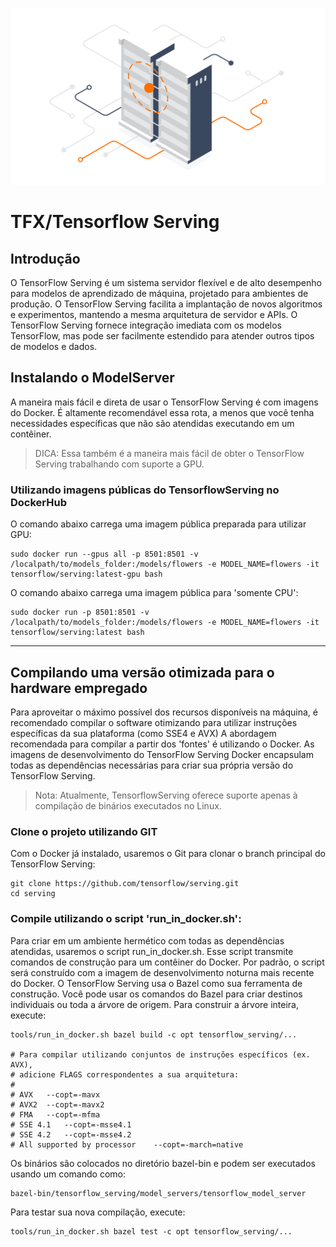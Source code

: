 ![IMG](images/tfx-hero.svg)
# TFX/Tensorflow Serving

## Introdução
O TensorFlow Serving é um sistema servidor flexível e de alto desempenho para modelos de aprendizado de máquina, 
projetado para ambientes de produção. O TensorFlow Serving facilita a implantação de novos algoritmos e experimentos, 
mantendo a mesma arquitetura de servidor e APIs. 
O TensorFlow Serving fornece integração imediata com os modelos TensorFlow, mas pode ser facilmente estendido 
para atender outros tipos de modelos e dados.

## Instalando o ModelServer

A maneira mais fácil e direta de usar o TensorFlow Serving é com imagens do Docker. É altamente recomendável essa rota, a menos que você tenha necessidades específicas que não são atendidas executando em um contêiner.

> DICA: Essa também é a maneira mais fácil de obter o TensorFlow Serving trabalhando com suporte a GPU.

### Utilizando imagens públicas do TensorflowServing no DockerHub

O comando abaixo carrega uma imagem pública preparada para utilizar GPU:
```
sudo docker run --gpus all -p 8501:8501 -v /localpath/to/models_folder:/models/flowers -e MODEL_NAME=flowers -it tensorflow/serving:latest-gpu bash
```

O comando abaixo carrega uma imagem pública para 'somente CPU':
```
sudo docker run -p 8501:8501 -v /localpath/to/models_folder:/models/flowers -e MODEL_NAME=flowers -it tensorflow/serving:latest bash
```

---

## Compilando uma versão otimizada para o hardware empregado
Para aproveitar o máximo possível dos recursos disponíveis na máquina, é recomendado compilar o software otimizando para utilizar instruções específicas da sua plataforma (como SSE4 e AVX)
A abordagem recomendada para compilar a partir dos 'fontes' é utilizando o Docker. As imagens de desenvolvimento do TensorFlow Serving Docker encapsulam todas as dependências necessárias para criar sua própria versão do TensorFlow Serving.

> Nota: Atualmente, TensorflowServing oferece suporte apenas à compilação de binários executados no Linux.

### Clone o projeto utilizando GIT

Com o Docker já instalado, usaremos o Git para clonar o branch principal do TensorFlow Serving:
```
git clone https://github.com/tensorflow/serving.git
cd serving
```

### Compile utilizando o script 'run_in_docker.sh':
Para criar em um ambiente hermético com todas as dependências atendidas, usaremos o script run_in_docker.sh. 
Esse script transmite comandos de construção para um contêiner do Docker. Por padrão, o script será construído com a imagem de desenvolvimento noturna mais recente do Docker. O TensorFlow Serving usa o Bazel como sua ferramenta de construção. Você pode usar os comandos do Bazel para criar destinos individuais ou toda a árvore de origem. Para construir a árvore inteira, execute:
```
tools/run_in_docker.sh bazel build -c opt tensorflow_serving/...

# Para compilar utilizando conjuntos de instruções específicos (ex. AVX), 
# adicione FLAGS correspondentes a sua arquitetura:
#
# AVX	--copt=-mavx
# AVX2	--copt=-mavx2
# FMA	--copt=-mfma
# SSE 4.1	--copt=-msse4.1
# SSE 4.2	--copt=-msse4.2
# All supported by processor	--copt=-march=native
```

Os binários são colocados no diretório bazel-bin e podem ser executados usando um comando como:
```
bazel-bin/tensorflow_serving/model_servers/tensorflow_model_server
```

Para testar sua nova compilação, execute:
```
tools/run_in_docker.sh bazel test -c opt tensorflow_serving/...
```




